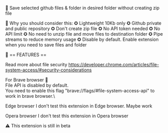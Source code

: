📢 Save selected github files & folder in desired folder without creating zip file

📌 Why you should consider this:
✪ Lightweight 10Kb only
✪ Github private and public repository
✪ Don't create zip file
✪ No API token needed
✪ No API limit
✪ No need to unzip file and move files to destination folder
✪ Pipe streams to reduce memory usage
✪ Disable by default. Enable extension when you need to save files and folder

📌 == FEATURES ==

Read more about file security
https://developer.chrome.com/articles/file-system-access/#security-considerations

For Brave browser 🦁\
File API is disabled by default.\
You need to enable this flag "brave://flags/#file-system-access-api" to work in brave browser.\

Edge browser
I don't test this extension in Edge browser. Maybe work

Opera browser
I don't test this extension in Opera browser

⚠️ This extension is still in beta
